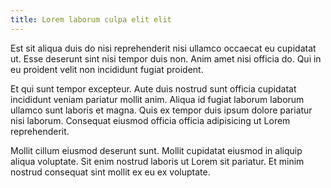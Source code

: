 ```yaml
---
title: Lorem laborum culpa elit elit
---
```


Est sit aliqua duis do nisi reprehenderit nisi ullamco occaecat eu cupidatat ut. Esse deserunt sint nisi tempor duis non. Anim amet nisi officia do. Qui in eu proident velit non incididunt fugiat proident.

Et qui sunt tempor excepteur. Aute duis nostrud sunt officia cupidatat incididunt veniam pariatur mollit anim. Aliqua id fugiat laborum laborum ullamco sunt laboris et magna. Quis ex tempor duis ipsum dolore pariatur nisi laborum. Consequat eiusmod officia officia adipisicing ut Lorem reprehenderit.

Mollit cillum eiusmod deserunt sunt. Mollit cupidatat eiusmod in aliquip aliqua voluptate. Sit enim nostrud laboris ut Lorem sit pariatur. Et minim nostrud consequat sint mollit ex eu ex voluptate.